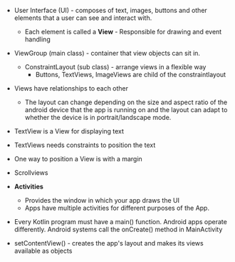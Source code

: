 - User Interface (UI) - composes of text, images, buttons and other elements that a user can see and interact with.
	- Each element is called a **View** - Responsible for drawing and event handling
- ViewGroup (main class) - container that view objects can sit in. 
	- ConstraintLayout (sub class) - arrange views in a flexible way 
		- Buttons, TextViews, ImageViews are child of the constraintlayout
- Views have relationships to each other 
	- The layout can change depending on the size and aspect ratio of the android device that the app is running on and the layout can adapt to whether the device is in portrait/landscape mode. 
- TextView is a View for displaying text
- TextViews needs constraints to position the text 
- One way to position a View is with a margin
- Scrollviews

- **Activities**
	- Provides the window in which your app draws the UI
	- Apps have multiple activities for different purposes of the App.
- Every Kotlin program must have a main() function. Android apps operate differently. Android systems call the onCreate() method in MainActivity
- setContentView() - creates the app's layout and makes its views available as objects 